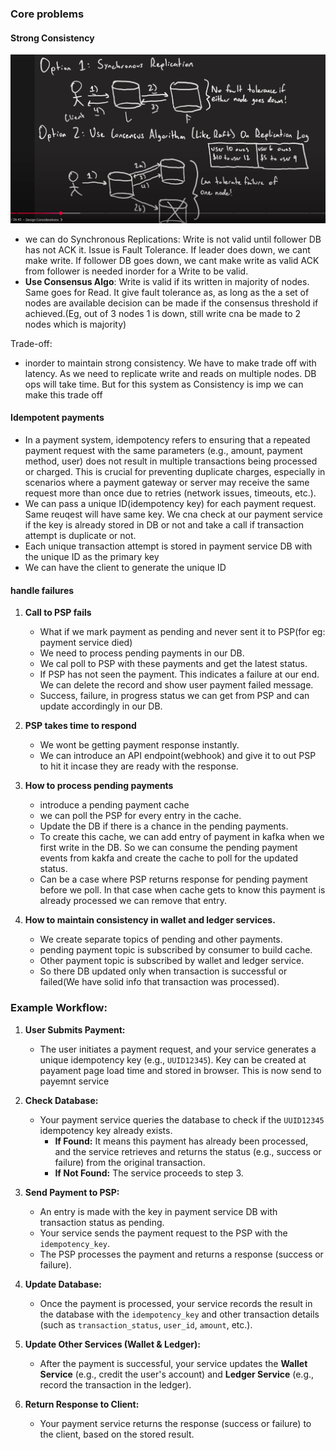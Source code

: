 
### Core problems

#### Strong Consistency
![img.png](img.png)
- we can do Synchronous Replications: Write is not valid until follower DB has not ACK it. Issue is Fault Tolerance. If leader does down, we cant make write. If follower DB goes down, we cant make write as valid ACK from follower is needed inorder for a Write to be valid.
- **Use Consensus Algo**: Write is valid if its written in majority of nodes. Same goes for Read. It give fault tolerance as, as long as the a set of nodes are available decision can be made if the consensus threshold if achieved.(Eg, out of 3 nodes 1 is down, still write cna be made to 2 nodes which is majority)
 
Trade-off:
- inorder to maintain strong consistency. We have to make trade off with latency. As we need to replicate write and reads on multiple nodes. DB ops will take time. But for this system as Consistency is imp we can make this trade off

#### Idempotent payments
- In a payment system, idempotency refers to ensuring that a repeated payment request with the same parameters (e.g., amount, payment method, user) does not result in multiple transactions being processed or charged. This is crucial for preventing duplicate charges, especially in scenarios where a payment gateway or server may receive the same request more than once due to retries (network issues, timeouts, etc.).
- We can pass a unique ID(idempotency key) for each payment request. Same reuqest will have same key. We cna check at our payment service if the key is already stored in DB or not and take a call if transaction attempt is duplicate or not.
- Each unique transaction attempt is stored in payment service DB with the unique ID as the primary key
- We can have the client to generate the unique ID

#### handle failures
1. **Call to PSP fails**
   - What if we mark payment as pending and never sent it to PSP(for eg: payment service died)
   - We need to process pending payments in our DB.
   - We cal poll to PSP with these payments and get the latest status.
   - If PSP has not seen the payment. This indicates a failure at our end. We can delete the record and show user payment failed message.
   - Success, failure, in progress status we can get from PSP and can update accordingly in our DB.

2. **PSP takes time to respond**
   - We wont be getting payment response instantly.
   - We can introduce an API endpoint(webhook) and give it to out PSP to hit it incase they are ready with the response.
3. **How to process pending payments**
   - introduce a pending payment cache
   - we can poll the PSP for every entry in the cache.
   - Update the DB if there is a chance in the pending payments.
   - To create this cache, we can add entry of payment in kafka when we first write in the DB. So we can consume the pending payment events from kakfa and create the cache to poll for the updated status.
   - Can be a case where PSP returns response for pending payment before we poll. In that case when cache gets to know this payment is already processed we can remove that entry.
4. **How to maintain consistency in wallet and ledger services.**
    - We create separate topics of pending and other payments.
    - pending payment topic is subscribed by consumer to build cache.
    - Other payment topic is subscribed by wallet and ledger service.
    - So there DB updated only when transaction is successful or failed(We have solid info that transaction was processed).



### Example Workflow:

1. **User Submits Payment:**
    - The user initiates a payment request, and your service generates a unique idempotency key (e.g., `UUID12345`). Key can be created at payament page load time and stored in browser. This is now send to payemnt service 

2. **Check Database:**
    - Your payment service queries the database to check if the `UUID12345` idempotency key already exists.
        - **If Found:** It means this payment has already been processed, and the service retrieves and returns the status (e.g., success or failure) from the original transaction.
        - **If Not Found:** The service proceeds to step 3.

3. **Send Payment to PSP:**
    - An entry is made with the key in payment service DB with transaction status as pending.
    - Your service sends the payment request to the PSP with the `idempotency_key`.
    - The PSP processes the payment and returns a response (success or failure).

4. **Update Database:**
    - Once the payment is processed, your service records the result in the database with the `idempotency_key` and other transaction details (such as `transaction_status`, `user_id`, `amount`, etc.).

5. **Update Other Services (Wallet & Ledger):**
    - After the payment is successful, your service updates the **Wallet Service** (e.g., credit the user's account) and **Ledger Service** (e.g., record the transaction in the ledger).

6. **Return Response to Client:**
    - Your payment service returns the response (success or failure) to the client, based on the stored result.
